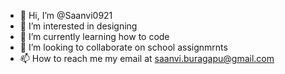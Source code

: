 - 👋 Hi, I’m @Saanvi0921
- 👀 I’m interested in designing
- 🌱 I’m currently learning how to code
- 💞️ I’m looking to collaborate on school assignmrnts
- 📫 How to reach me my email at saanvi.buragapu@gmail.com

<!---
Saanvi0921/Saanvi0921 is a ✨ special ✨ repository because its `README.md` (this file) appears on your GitHub profile.
You can click the Preview link to take a look at your changes.
--->
